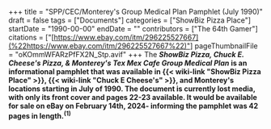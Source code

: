 +++
title = "SPP/CEC/Monterey's Group Medical Plan Pamphlet (July 1990)"
draft = false
tags = ["Documents"]
categories = ["ShowBiz Pizza Place"]
startDate = "1990-00-00"
endDate = ""
contributors = ["The 64th Gamer"]
citations = ["[https://www.ebay.com/itm/296225527667](%22https://www.ebay.com/itm/296225527667%22)"]
pageThumbnailFile = "oKOmmWFARzPfFX2N_Stp.avif"
+++
The ***ShowBiz Pizza, Chuck E. Cheese's Pizza, & Monterey's Tex Mex Cafe Group Medical Plan* is an informational pamphlet that was available in {{< wiki-link "ShowBiz Pizza Place" >}}, {{< wiki-link "Chuck E Cheese's" >}}, and Monterey's locations starting in July of 1990.
The document is currently lost media, with only its front cover and pages 22-23 available. It would be available for sale on eBay on February 14th, 2024- informing the pamphlet was 42 pages in length.<sup>(1)</sup>**
